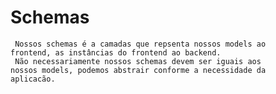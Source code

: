 # Schemas

     Nossos schemas é a camadas que repsenta nossos models ao
    frontend, as instâncias do frontend ao backend.
     Não necessariamente nossos schemas devem ser iguais aos 
    nossos models, podemos abstrair conforme a necessidade da 
    aplicacão.